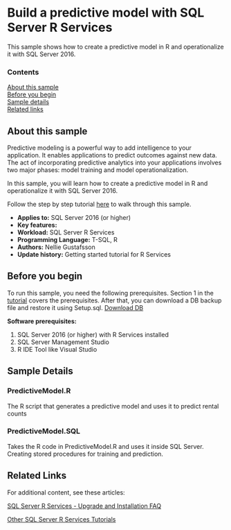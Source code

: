 # Build a predictive model with SQL Server R Services

This sample shows how to create a predictive model in R and operationalize it with SQL Server 2016.

### Contents

[About this sample](#about-this-sample)<br/>
[Before you begin](#before-you-begin)<br/>
[Sample details](#sample-details)<br/>
[Related links](#related-links)<br/>


<a name=about-this-sample></a>

## About this sample

Predictive modeling is a powerful way to add intelligence to your application. It enables applications to predict outcomes against new data.
The act of incorporating predictive analytics into your applications involves two major phases:
model training and model operationalization.

In this sample, you will learn how to create a predictive model in R and operationalize it with SQL Server 2016.

Follow the step by step tutorial [here](http://aka.ms/sqldev/R) to walk through this sample.

<!-- Delete the ones that don't apply -->
- **Applies to:** SQL Server 2016 (or higher)
- **Key features:**
- **Workload:** SQL Server R Services
- **Programming Language:** T-SQL, R
- **Authors:** Nellie Gustafsson
- **Update history:** Getting started tutorial for R Services

<a name=before-you-begin></a>

## Before you begin

To run this sample, you need the following prerequisites.
Section 1 in the [tutorial](http://aka.ms/sqldev/R) covers the prerequisites.
After that, you can download a DB backup file and restore it using Setup.sql. [Download DB](https://deve2e.azureedge.net/sqlchoice/static/TutorialDB.bak)

**Software prerequisites:**

<!-- Examples -->
1. SQL Server 2016 (or higher) with R Services installed
2. SQL Server Management Studio
3. R IDE Tool like Visual Studio


<a name=sample-details></a>
## Sample Details

### PredictiveModel.R

The R script that generates a predictive model and uses it to predict rental counts

### PredictiveModel.SQL

Takes the R code in PredictiveModel.R and uses it inside SQL Server. Creating stored procedures for training and prediction.



<a name=related-links></a>

## Related Links
<!-- Links to more articles. Remember to delete "en-us" from the link path. -->

For additional content, see these articles:

[SQL Server R Services - Upgrade and Installation FAQ](https://msdn.microsoft.com/en-us/library/mt653951.aspx)

[Other SQL Server R Services Tutorials](https://msdn.microsoft.com/en-us/library/mt591993.aspx)